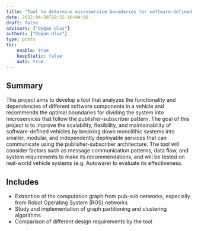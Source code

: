 ```yaml
---
title: "Tool to determine microservice boundaries for software-defined vehicles"
date: 2022-04-28T19:55:16+04:00
draft: false
advisors: ["Doğan Ulus"]
authors: ["Doğan Ulus"]
type: posts
toc:
    enable: true
    keepStatic: false
    auto: true
---
```

## Summary
This project aims to develop a tool that analyzes the functionality and dependencies of different software components in a vehicle and recommends the optimal boundaries for dividing the system into microservices that follow the publisher-subscriber pattern. The goal of this project is to improve the scalability, flexibility, and maintainability of software-defined vehicles by breaking down monolithic systems into smaller, modular, and independently deployable services that can communicate using the publisher-subscriber architecture. The tool will consider factors such as message communication patterns, data flow, and system requirements to make its recommendations, and will be tested on real-world vehicle systems (e.g. Autoware) to evaluate its effectiveness.

## Includes
- Extraction of the computation graph from pub-sub networks, especially from Robot Operating System (ROS) networks
- Study and implementation of graph partitioning and clustering algorithms
- Comparison of different design requirements by the tool